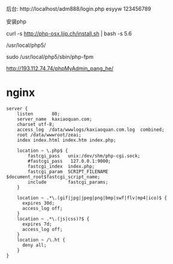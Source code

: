 后台: http://localhost/adm888/login.php 
esyyw  123456789


安装php

curl -s http://php-osx.liip.ch/install.sh | bash -s 5.6

/usr/local/php5/

sudo /usr/local/php5/sbin/php-fpm

http://193.112.74.74/phpMyAdmin_pang_he/

# nginx

```
server {
    listen       80;
    server_name  kaxiaoquan.com;
    charset utf-8;
    access_log  /data/wwwlogs/kaxiaoquan.com.log  combined;
    root /data/wwwroot/zeai;
    index index.html index.htm index.php;

    location ~ \.php$ {
        fastcgi_pass   unix:/dev/shm/php-cgi.sock;
        #fastcgi_pass   127.0.0.1:9000;
        fastcgi_index  index.php;
        fastcgi_param  SCRIPT_FILENAME  $document_root$fastcgi_script_name;
        include        fastcgi_params;
    }

    location ~ .*\.(gif|jpg|jpeg|png|bmp|swf|flv|mp4|ico)$ {
      expires 30d;
      access_log off;
    }
    location ~ .*\.(js|css)?$ {
      expires 7d;
      access_log off;
    }
    location ~ /\.ht {
      deny all;
    }
}
```